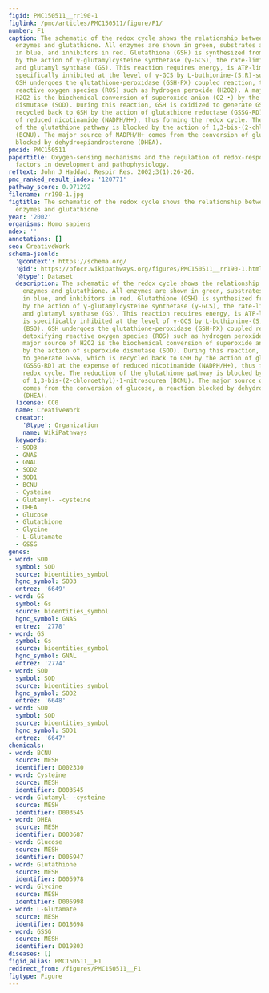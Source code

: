 ```yaml
---
figid: PMC150511__rr190-1
figlink: /pmc/articles/PMC150511/figure/F1/
number: F1
caption: The schematic of the redox cycle shows the relationship between antioxidant
  enzymes and glutathione. All enzymes are shown in green, substrates and products
  in blue, and inhibitors in red. Glutathione (GSH) is synthesized from amino acids
  by the action of γ-glutamylcysteine synthetase (γ-GCS), the rate-limiting enzyme,
  and glutamyl synthase (GS). This reaction requires energy, is ATP-limited and is
  specifically inhibited at the level of γ-GCS by L-buthionine-(S,R)-sulfoximine (BSO).
  GSH undergoes the glutathione-peroxidase (GSH-PX) coupled reaction, thereby detoxifying
  reactive oxygen species (ROS) such as hydrogen peroxide (H2O2). A major source of
  H2O2 is the biochemical conversion of superoxide anion (O2-•) by the action of superoxide
  dismutase (SOD). During this reaction, GSH is oxidized to generate GSSG, which is
  recycled back to GSH by the action of glutathione reductase (GSSG-RD) at the expense
  of reduced nicotinamide (NADPH/H+), thus forming the redox cycle. The reduction
  of the glutathione pathway is blocked by the action of 1,3-bis-(2-chloroethyl)-1-nitrosourea
  (BCNU). The major source of NADPH/H+ comes from the conversion of glucose, a reaction
  blocked by dehydroepiandrosterone (DHEA).
pmcid: PMC150511
papertitle: Oxygen-sensing mechanisms and the regulation of redox-responsive transcription
  factors in development and pathophysiology.
reftext: John J Haddad. Respir Res. 2002;3(1):26-26.
pmc_ranked_result_index: '120771'
pathway_score: 0.971292
filename: rr190-1.jpg
figtitle: The schematic of the redox cycle shows the relationship between antioxidant
  enzymes and glutathione
year: '2002'
organisms: Homo sapiens
ndex: ''
annotations: []
seo: CreativeWork
schema-jsonld:
  '@context': https://schema.org/
  '@id': https://pfocr.wikipathways.org/figures/PMC150511__rr190-1.html
  '@type': Dataset
  description: The schematic of the redox cycle shows the relationship between antioxidant
    enzymes and glutathione. All enzymes are shown in green, substrates and products
    in blue, and inhibitors in red. Glutathione (GSH) is synthesized from amino acids
    by the action of γ-glutamylcysteine synthetase (γ-GCS), the rate-limiting enzyme,
    and glutamyl synthase (GS). This reaction requires energy, is ATP-limited and
    is specifically inhibited at the level of γ-GCS by L-buthionine-(S,R)-sulfoximine
    (BSO). GSH undergoes the glutathione-peroxidase (GSH-PX) coupled reaction, thereby
    detoxifying reactive oxygen species (ROS) such as hydrogen peroxide (H2O2). A
    major source of H2O2 is the biochemical conversion of superoxide anion (O2-•)
    by the action of superoxide dismutase (SOD). During this reaction, GSH is oxidized
    to generate GSSG, which is recycled back to GSH by the action of glutathione reductase
    (GSSG-RD) at the expense of reduced nicotinamide (NADPH/H+), thus forming the
    redox cycle. The reduction of the glutathione pathway is blocked by the action
    of 1,3-bis-(2-chloroethyl)-1-nitrosourea (BCNU). The major source of NADPH/H+
    comes from the conversion of glucose, a reaction blocked by dehydroepiandrosterone
    (DHEA).
  license: CC0
  name: CreativeWork
  creator:
    '@type': Organization
    name: WikiPathways
  keywords:
  - SOD3
  - GNAS
  - GNAL
  - SOD2
  - SOD1
  - BCNU
  - Cysteine
  - Glutamyl- -cysteine
  - DHEA
  - Glucose
  - Glutathione
  - Glycine
  - L-Glutamate
  - GSSG
genes:
- word: SOD
  symbol: SOD
  source: bioentities_symbol
  hgnc_symbol: SOD3
  entrez: '6649'
- word: GS
  symbol: Gs
  source: bioentities_symbol
  hgnc_symbol: GNAS
  entrez: '2778'
- word: GS
  symbol: Gs
  source: bioentities_symbol
  hgnc_symbol: GNAL
  entrez: '2774'
- word: SOD
  symbol: SOD
  source: bioentities_symbol
  hgnc_symbol: SOD2
  entrez: '6648'
- word: SOD
  symbol: SOD
  source: bioentities_symbol
  hgnc_symbol: SOD1
  entrez: '6647'
chemicals:
- word: BCNU
  source: MESH
  identifier: D002330
- word: Cysteine
  source: MESH
  identifier: D003545
- word: Glutamyl- -cysteine
  source: MESH
  identifier: D003545
- word: DHEA
  source: MESH
  identifier: D003687
- word: Glucose
  source: MESH
  identifier: D005947
- word: Glutathione
  source: MESH
  identifier: D005978
- word: Glycine
  source: MESH
  identifier: D005998
- word: L-Glutamate
  source: MESH
  identifier: D018698
- word: GSSG
  source: MESH
  identifier: D019803
diseases: []
figid_alias: PMC150511__F1
redirect_from: /figures/PMC150511__F1
figtype: Figure
---
```

